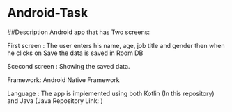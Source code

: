 # Android-Task

ِِ##Description
Android app that has Two screens:

First screen :
The user enters his name, age, job title and gender then when he clicks on Save the data is saved in Room DB

Scecond screen :
Showing the saved data.

Framework: Android Native Framework

Language : 
The app is implemented using both Kotlin (In this repository) and Java (Java Repository Link: ) 



